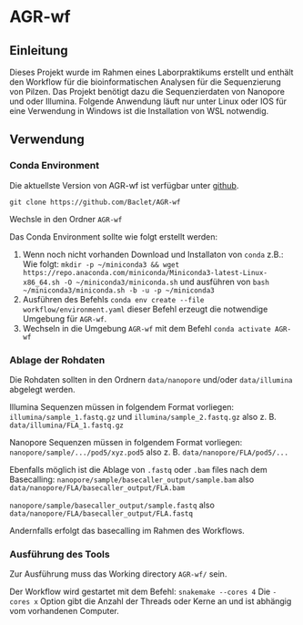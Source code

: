 # AGR-wf
## Einleitung

Dieses Projekt wurde im Rahmen eines Laborpraktikums erstellt und enthält den Workflow für die bioinformatischen Analysen für die Sequenzierung von Pilzen.
Das Projekt benötigt dazu die Sequenzierdaten von Nanopore und oder Illumina. Folgende Anwendung läuft nur unter Linux oder IOS für eine Verwendung in Windows ist die Installation von WSL notwendig.

## Verwendung
### Conda Environment

Die aktuellste Version von AGR-wf ist verfügbar unter [github](https://github.com/Baclet/AGR-wf).

`git clone https://github.com/Baclet/AGR-wf`

Wechsle in den Ordner `AGR-wf`


Das Conda Environment sollte wie folgt erstellt werden:

1. Wenn noch nicht vorhanden Download und Installaton von `conda` z.B.: Wie folgt: `mkdir -p ~/miniconda3 && wget https://repo.anaconda.com/miniconda/Miniconda3-latest-Linux-x86_64.sh -O ~/miniconda3/miniconda.sh` und ausführen von `bash ~/miniconda3/miniconda.sh -b -u -p ~/miniconda3`
2. Ausführen des Befehls `conda env create --file workflow/environment.yaml` dieser Befehl erzeugt die notwendige Umgebung für `AGR-wf`.
3. Wechseln in die Umgebung `AGR-wf` mit dem Befehl `conda activate AGR-wf`

### Ablage der Rohdaten

Die Rohdaten sollten in den Ordnern `data/nanopore` und/oder `data/illumina` abgelegt werden. 

Illumina Sequenzen müssen in folgendem Format vorliegen: 
`illumina/sample_1.fastq.gz` und `illumina/sample_2.fastq.gz` 
also z. B. `data/illumina/FLA_1.fastq.gz` 

Nanopore Sequenzen müssen in folgendem Format vorliegen:
`nanopore/sample/.../pod5/xyz.pod5` 
also z. B. `data/nanopore/FLA/pod5/...`

Ebenfalls möglich ist die Ablage von `.fastq` oder `.bam` files nach dem Basecalling:
`nanopore/sample/basecaller_output/sample.bam` 
also `data/nanopore/FLA/basecaller_output/FLA.bam`

`nanopore/sample/basecaller_output/sample.fastq` 
also `data/nanopore/FLA/basecaller_output/FLA.fastq`

Andernfalls erfolgt das basecalling im Rahmen des Workflows. 


### Ausführung des Tools

Zur Ausführung muss das Working directory `AGR-wf/` sein.

Der Workflow wird gestartet mit dem Befehl: `snakemake --cores 4`
Die `-cores x` Option gibt die Anzahl der Threads oder Kerne an und ist abhängig vom vorhandenen Computer.

